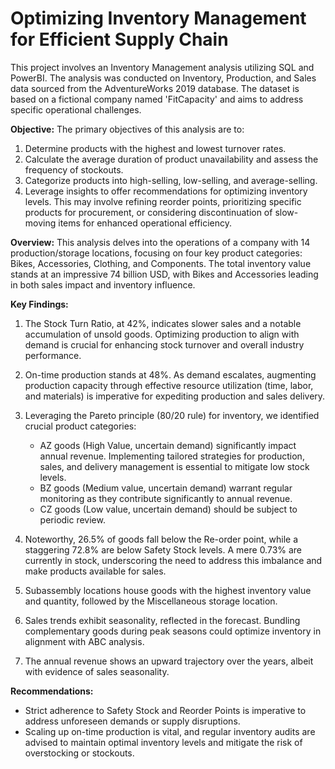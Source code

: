 # Optimizing Inventory Management for Efficient Supply Chain

This project involves an Inventory Management analysis utilizing SQL and PowerBI. The analysis was conducted on Inventory, Production, and Sales data sourced from the AdventureWorks 2019 database. The dataset is based on a fictional company named 'FitCapacity' and aims to address specific operational challenges.

**Objective:**
The primary objectives of this analysis are to:

1. Determine products with the highest and lowest turnover rates.
2. Calculate the average duration of product unavailability and assess the frequency of stockouts.
3. Categorize products into high-selling, low-selling, and average-selling.
4. Leverage insights to offer recommendations for optimizing inventory levels. This may involve refining reorder points, prioritizing specific products for procurement, or considering discontinuation of slow-moving items for enhanced operational efficiency.

**Overview:**
This analysis delves into the operations of a company with 14 production/storage locations, focusing on four key product categories: Bikes, Accessories, Clothing, and Components. The total inventory value stands at an impressive 74 billion USD, with Bikes and Accessories leading in both sales impact and inventory influence.

**Key Findings:**
1. The Stock Turn Ratio, at 42%, indicates slower sales and a notable accumulation of unsold goods. Optimizing production to align with demand is crucial for enhancing stock turnover and overall industry performance.

2. On-time production stands at 48%. As demand escalates, augmenting production capacity through effective resource utilization (time, labor, and materials) is imperative for expediting production and sales delivery.

3. Leveraging the Pareto principle (80/20 rule) for inventory, we identified crucial product categories:
   - AZ goods (High Value, uncertain demand) significantly impact annual revenue. Implementing tailored strategies for production, sales, and delivery management is essential to mitigate low stock levels.
   - BZ goods (Medium value, uncertain demand) warrant regular monitoring as they contribute significantly to annual revenue.
   - CZ goods (Low value, uncertain demand) should be subject to periodic review.

4. Noteworthy, 26.5% of goods fall below the Re-order point, while a staggering 72.8% are below Safety Stock levels. A mere 0.73% are currently in stock, underscoring the need to address this imbalance and make products available for sales.

5. Subassembly locations house goods with the highest inventory value and quantity, followed by the Miscellaneous storage location.

6. Sales trends exhibit seasonality, reflected in the forecast. Bundling complementary goods during peak seasons could optimize inventory in alignment with ABC analysis.

7. The annual revenue shows an upward trajectory over the years, albeit with evidence of sales seasonality.

**Recommendations:**
- Strict adherence to Safety Stock and Reorder Points is imperative to address unforeseen demands or supply disruptions.
- Scaling up on-time production is vital, and regular inventory audits are advised to maintain optimal inventory levels and mitigate the risk of overstocking or stockouts.
